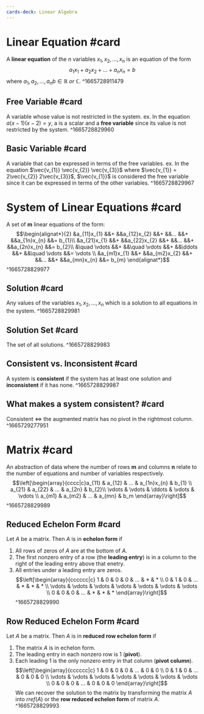 ```yaml
---
cards-deck: Linear Algebra
---
```


# Linear Equation #card 
A **linear equation** of the n variables $x_{1},x_{2},...,x_{n}$ is an equation of the form  
$$a_{1}x_{1}+a_{2}x_{2}+...+a_{n}x_{n}=b$$
where $a_1,a_2,...,a_{n} b \in \mathbb{R}\: or\: \mathbb{C}$.
^1665728911479

## Free Variable #card 
A variable whose value is not restricted in the system.
ex. In the equation $a(x-1)(x-2)=y$, a is a scalar and a **free variable** since its value is not restricted by the system.
^1665728829960


## Basic Variable #card 
A variable that can be expressed in terms of the free variables.
ex. In the equation $\vec{v_{1}} \vec{v_{2}} \vec{v_{3}}$ where $\vec{v_{1}} = 2\vec{v_{2}} 2\vec{v_{3}}$, $\vec{v_{1}}$ is considered the free variable since it can be expressed in terms of the other variables.
^1665728829967

# System of Linear Equations #card 
A set of **m** linear equations of the form:
$$\begin{alignat*}{2}
&a_{11}x_{1} &&+ &&a_{12}x_{2} &&+ &&... &&+ &&a_{1n}x_{n} &&= b_{1}\\
&a_{21}x_{1} &&+ &&a_{22}x_{2} &&+ &&... &&+ &&a_{2n}x_{n} &&= b_{2}\\
&\quad \vdots &&+ &&\quad \vdots &&+ &&\ddots &&+ &&\quad \vdots 
&&= \vdots \\
&a_{m1}x_{1} &&+ &&a_{m2}x_{2} &&+ &&... &&+ &&a_{mn}x_{n} &&= b_{m}
\end{alignat*}$$
^1665728829977

## Solution #card 
Any values of the variables $x_{1}, x_{2},..., x_{n}$ which is a solution to all equations in the system.
^1665728829981

## Solution Set #card 
The set of all solutions.
^1665728829983

## Consistent vs. Inconsistent #card 
A system is **consistent** if the system has at least one solution and **inconsistent** if it has none.
^1665728829987

## What makes a system consistent? #card
Consistent $\iff$ the augmented matrix has no pivot in the rightmost column.
^1665729277951

# Matrix #card
An abstraction of data where the number of rows **m** and columns **n** relate to the number of equations and number of variables respectively.
$$\left[\begin{array}{cccc|c}a_{11} & a_{12} & ... & a_{1n}x_{n} & b_{1} \\
a_{21} & a_{22} & ... & a_{2n} & b_{2}\\
\vdots & \vdots & \ddots & \vdots & \vdots \\ 
a_{m1} & a_{m2} & ... & a_{mn} & b_m
\end{array}\right]$$
^1665728829989

## Reduced Echelon Form #card 
Let $A$ be a matrix. Then $A$ is in **echelon form** if
1. All rows of zeros of $A$ are at the  bottom of $A$.
2. The first nonzero entry of a row (the **leading entry**) is in a column to the right of the leading entry above that enetry.
3. All entries under a leading entry are zeros.
$$\left[\begin{array}{cccccc|c}
1 & 0 & 0 & 0 & ... & * & * \\
0 & 1 & 0 & ... & * & * & * \\
\vdots & \vdots & \vdots & \vdots & \vdots & \vdots & \vdots \\
0 & 0 & 0 & ... & * & * & *
\end{array}\right]$$
^1665728829990

## Row Reduced Echelon Form #card 
Let $A$ be a matrix. Then $A$ is in **reduced row echelon form** if
1. The matrix $A$ is in echelon form.
2. The leading entry in each nonzero row is 1 (**pivot**).
3. Each leading 1 is the only nonzero entry in that column (**pivot column**).
$$\left[\begin{array}{cccccc|c}
1 & 0 & 0 & 0 & ... & 0 & 0 \\
0 & 1 & 0 & ... & 0 & 0 & 0 \\
\vdots & \vdots & \vdots & \vdots & \vdots & \vdots & \vdots \\
0 & 0 & 0 & ... & 0 & 0 & 0
\end{array}\right]$$
We can recover the solution to the matrix by transforming the matrix $A$ into $rref(A)$ or the **row reduced echelon form** of matrix $A$.
^1665728829993


